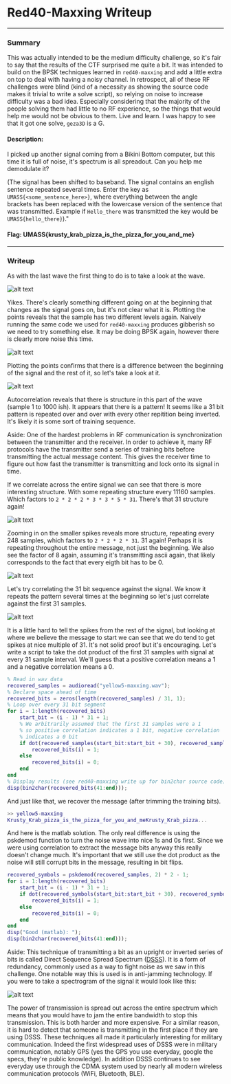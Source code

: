 # Red40-Maxxing Writeup
---

### Summary

This was actually intended to be the medium difficulty challenge, so it's fair to say that the results of the CTF surprised me quite a bit. It was intended to build on the BPSK techniques learned in `red40-maxxing` and add a little extra on top to deal with having a noisy channel. In retrospect, all of these RF challenges were blind (kind of a necessity as showing the source code makes it trivial to write a solve script), so relying on noise to increase difficulty was a bad idea. Especially considering that the majority of the people solving them had little to no RF experience, so the things that would help me would not be obvious to them. Live and learn. I was happy to see that it got one solve, `geza3D` is a G.

#### Description: 
I picked up another signal coming from a Bikini Bottom computer, but this time it is full of noise, it's spectrum is all spreadout. Can you help me demodulate it?

(The signal has been shifted to baseband. The signal contains an english sentence repeated several times. Enter the key as `UMASS{<some_sentence_here>}`, where everything between the angle brackets has been replaced with the lowercase version of the sentence that was transmitted. Example if `Hello_there` was transmitted the key would be `UMASS{hello_there}`)."

#### Flag: UMASS{krusty_krab_pizza_is_the_pizza_for_you_and_me}

---

### Writeup

As with the last wave the first thing to do is to take a look at the wave.

![alt text](image.png)

Yikes. There's clearly something different going on at the beginning that changes as the signal goes on, but it's not clear what it is. Plotting the points reveals that the sample has two different levels again. Naively running the same code we used for `red40-maxxing` produces gibberish so we need to try something else. It may be doing BPSK again, however there is clearly more noise this time.

![alt text](image-1.png)

Plotting the points confirms that there is a difference between the beginning of the signal and the rest of it, so let's take a look at it.

![alt text](image-2.png)

Autocorrelation reveals that there is structure in this part of the wave (sample 1 to 1000 ish). It appears that there is a pattern! It seems like a 31 bit pattern is repeated over and over with every other repitition being inverted. It's likely it is some sort of training sequence.

Aside: One of the hardest problems in RF communication is synchronization between the transmitter and the receiver. In order to achieve it, many RF protocols have the transmitter send a series of training bits before transmitting the actual message content. This gives the receiver time to figure out how fast the transmitter is transmitting and lock onto its signal in time.

If we correlate across the entire signal we can see that there is more interesting structure. With some repeating structure every 11160 samples. Which factors to `2 * 2 * 2 * 3 * 3 * 5 * 31`. There's that 31 structure again!

![alt text](image-3.png)

Zooming in on the smaller spikes reveals more structure, repeating every 248 samples, which factors to `2 * 2 * 2 * 31`. 31 again! Perhaps it is repeating throughout the entire message, not just the beginning. We also see the factor of 8 again, assuming it's transmitting ascii again, that likely corresponds to the fact that every eigth bit has to be 0.

![alt text](image-4.png)

Let's try correlating the 31 bit sequence against the signal. We know it repeats the pattern several times at the beginning so let's just correlate against the first 31 samples.

![alt text](image-6.png)

It is a little hard to tell the spikes from the rest of the signal, but looking at where we believe the message to start we can see that we do tend to get spikes at nice multiple of 31. It's not solid proof but it's encouraging. Let's write a script to take the dot product of the first 31 samples with signal at every 31 sample interval. We'll guess that a positive correlation means a 1 and a negative correlation means a 0.

```matlab
% Read in wav data
recovered_samples = audioread("yellow5-maxxing.wav");
% Declare space ahead of time
recovered_bits = zeros(length(recovered_samples) / 31, 1);
% Loop over every 31 bit segment
for i = 1:length(recovered_bits)
    start_bit = (i - 1) * 31 + 1;
    % We arbitrarily assumed that the first 31 samples were a 1
    % so positive correlation indicates a 1 bit, negative correlation
    % indicates a 0 bit
    if dot(recovered_samples(start_bit:start_bit + 30), recovered_samples(1:31)) > 0
        recovered_bits(i) = 1;
    else
        recovered_bits(i) = 0;
    end
end
% Display results (see red40-maxxing write up for bin2char source code)
disp(bin2char(recovered_bits(41:end)));
```

And just like that, we recover the message (after trimming the training bits).

```matlab
>> yellow5-maxxing
Krusty_Krab_pizza_is_the_pizza_for_you_and_meKrusty_Krab_pizza...
```

And here is the matlab solution. The only real difference is using the pskdemod function to turn the noise wave into nice 1s and 0s first. Since we were using correlation to extract the message bits anyway this really doesn't change much. It's important that we still use the dot product as the noise will still corrupt bits in the message, resulting in bit flips.

```matlab
recovered_symbols = pskdemod(recovered_samples, 2) * 2 - 1;
for i = 1:length(recovered_bits)
    start_bit = (i - 1) * 31 + 1;
    if dot(recovered_symbols(start_bit:start_bit + 30), recovered_symbols(1:31)) > 0
        recovered_bits(i) = 1;
    else
        recovered_bits(i) = 0;
    end
end
disp("Good (matlab): ");
disp(bin2char(recovered_bits(41:end)));
```

Aside: This technique of transmitting a bit as an upright or inverted series of bits is called Direct Sequence Spread Spectrum ([DSSS](https://en.wikipedia.org/wiki/Direct-sequence_spread_spectrum)). It is a form of redundancy, commonly used as a way to fight noise as we saw in this challenge. One notable way this is used is in anti-jamming technology. If you were to take a spectrogram of the signal it would look like this:

![alt text](image-7.png)

The power of transmission is spread out across the entire spectrum which means that you would have to jam the entire bandwidth to stop this transmission. This is both harder and more expensive. For a similar reason, it is hard to detect that someone is transmitting in the first place if they are using DSSS. These techniques all made it particularly interesting  for military communication. Indeed the first widespread uses of DSSS were in military communication, notably GPS (yes the GPS you use everyday, google the specs, they're public knowledge). In addition DSSS continues to see everyday use through the CDMA system used by nearly all modern wireless communication protocols (WiFi, Bluetooth, BLE).
